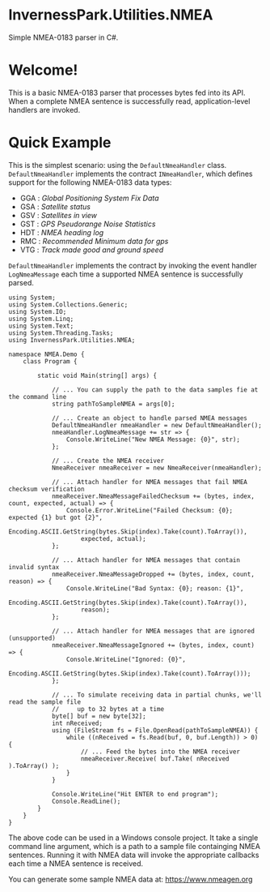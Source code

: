 # InvernessPark.Utilities.NMEA
Simple NMEA-0183 parser in C#.

# Welcome!

This is a basic NMEA-0183 parser that processes bytes fed into its API. When a complete NMEA sentence is successfully read, application-level handlers are invoked.

# Quick Example

This is the simplest scenario: using the `DefaultNmeaHandler` class.  `DefaultNmeaHandler` implements the contract `INmeaHandler`, which defines support for the following NMEA-0183 data types:
* GGA : _Global Positioning System Fix Data_
* GSA : _Satellite status_
* GSV : _Satellites in view_
* GST : _GPS Pseudorange Noise Statistics_
* HDT : _NMEA heading log_
* RMC : _Recommended Minimum data for gps_
* VTG : _Track made good and ground speed_

`DefaultNmeaHandler` implements the contract by invoking the event handler `LogNmeaMessage` each time a supported NMEA sentence is successfully parsed.
    
    using System;
    using System.Collections.Generic;
    using System.IO;
    using System.Linq;
    using System.Text;
    using System.Threading.Tasks;
    using InvernessPark.Utilities.NMEA;

    namespace NMEA.Demo {
        class Program {

            static void Main(string[] args) {

                // ... You can supply the path to the data samples fie at the command line
                string pathToSampleNMEA = args[0];

                // ... Create an object to handle parsed NMEA messages
                DefaultNmeaHandler nmeaHandler = new DefaultNmeaHandler();
                nmeaHandler.LogNmeaMessage += str => {
                    Console.WriteLine("New NMEA Message: {0}", str);
                };

                // ... Create the NMEA receiver
                NmeaReceiver nmeaReceiver = new NmeaReceiver(nmeaHandler);

                // ... Attach handler for NMEA messages that fail NMEA checksum verification
                nmeaReceiver.NmeaMessageFailedChecksum += (bytes, index, count, expected, actual) => {
                    Console.Error.WriteLine("Failed Checksum: {0}; expected {1} but got {2}",
                        Encoding.ASCII.GetString(bytes.Skip(index).Take(count).ToArray()),
                        expected, actual);
                };

                // ... Attach handler for NMEA messages that contain invalid syntax
                nmeaReceiver.NmeaMessageDropped += (bytes, index, count, reason) => {
                    Console.WriteLine("Bad Syntax: {0}; reason: {1}",
                        Encoding.ASCII.GetString(bytes.Skip(index).Take(count).ToArray()),
                        reason);
                };

                // ... Attach handler for NMEA messages that are ignored (unsupported)
                nmeaReceiver.NmeaMessageIgnored += (bytes, index, count) => {
                    Console.WriteLine("Ignored: {0}",
                        Encoding.ASCII.GetString(bytes.Skip(index).Take(count).ToArray()));
                };

                // ... To simulate receiving data in partial chunks, we'll read the sample file
                //     up to 32 bytes at a time
                byte[] buf = new byte[32];
                int nReceived;
                using (FileStream fs = File.OpenRead(pathToSampleNMEA)) {
                    while ((nReceived = fs.Read(buf, 0, buf.Length)) > 0) {
                        // ... Feed the bytes into the NMEA receiver
                        nmeaReceiver.Receive( buf.Take( nReceived ).ToArray() );
                    }
                }

                Console.WriteLine("Hit ENTER to end program");
                Console.ReadLine();
            }
        }
    }


The above code can be used in a Windows console project.  It take a single command line argument, which is a path to a sample file containging NMEA sentences.  Running it with NMEA data will invoke the appropriate callbacks each time a NMEA sentence is received.

You can generate some sample NMEA data at: https://www.nmeagen.org
